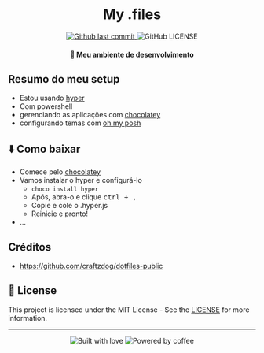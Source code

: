 <h1 align="center">My .files</h1>

<p align="center">
  <a href="https://github.com/kauefraga/my-dotfiles/commits/main">
    <img
      alt="Github last commit"
      src="https://img.shields.io/github/last-commit/kauefraga/my-dotfiles.svg"
    />
  </a>
  <img
    alt="GitHub LICENSE"
    src="https://img.shields.io/github/license/kauefraga/my-dotfiles.svg"
  />
</p>


<h4 align="center">🚀 Meu ambiente de desenvolvimento</h4>

## Resumo do meu setup
- Estou usando [hyper](https://hyper.is)
- Com powershell
- gerenciando as aplicações com [chocolatey](https://chocolatey.org)
- configurando temas com [oh my posh](https://ohmyposh.dev)

## ⬇️ Como baixar
- Comece pelo [chocolatey](https://chocolatey.org/install)
- Vamos instalar o hyper e configurá-lo
  - `choco install hyper`
  - Após, abra-o e clique <kbd>ctrl + , </kbd>
  - Copie e cole o .hyper.js
  - Reinicie e pronto!
- ...


## Créditos

- https://github.com/craftzdog/dotfiles-public

## 📝 License

This project is licensed under the MIT License - See the [LICENSE](https://github.com/kauefraga/my-dotfiles/blob/main/LICENSE) for more information.

---
<div align="center" display="flex">
  <img alt="Built with love" src="https://forthebadge.com/images/badges/built-with-love.svg">
  <img alt="Powered by coffee" src="https://forthebadge.com/images/badges/powered-by-coffee.svg">
</div>
